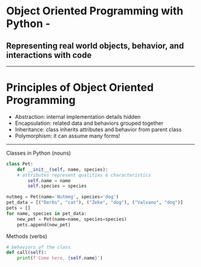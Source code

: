 # Object Oriented Programming with Python - 

## Representing real world objects, behavior, and interactions with code
---
# Principles of Object Oriented Programming

- Abstraction: internal implementation details hidden
- Encapsulation: related data and behaviors grouped together
- Inheritance: class inherits attributes and behavior from parent class
- Polymorphism: it can assume many forms!

---

Classes in Python (nouns)

```py
class Pet:
    def __init__(self, name, species):
	# attributes represent qualities & characteristics
        self.name = name
        self.species = species 

nutmeg = Pet(name='Nutmeg', species='dog') 	
pet_data = [("Derbs", "cat"), ("Zeke", "dog"), ("Valvano", "dog")]
pets = []
for name, species in pet_data:
    new_pet = Pet(name=name, species=species)
    pets.append(new_pet)

```
Methods (verbs)

```py
# behaviors of the class
def call(self):
    print(f'Come here, {self.name}')
```	
